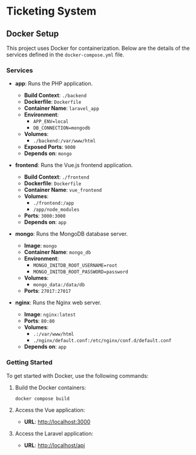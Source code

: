 # Ticketing System

## Docker Setup

This project uses Docker for containerization. Below are the details of the services defined in the `docker-compose.yml` file.

### Services

- **app**: Runs the PHP application.
    - **Build Context**: `./backend`
    - **Dockerfile**: `Dockerfile`
    - **Container Name**: `laravel_app`
    - **Environment**:
        - `APP_ENV=local`
        - `DB_CONNECTION=mongodb`
    - **Volumes**:
        - `./backend:/var/www/html`
    - **Exposed Ports**: `9000`
    - **Depends on**: `mongo`

- **frontend**: Runs the Vue.js frontend application.
    - **Build Context**: `./frontend`
    - **Dockerfile**: `Dockerfile`
    - **Container Name**: `vue_frontend`
    - **Volumes**:
        - `./frontend:/app`
        - `/app/node_modules`
    - **Ports**: `3000:3000`
    - **Depends on**: `app`

- **mongo**: Runs the MongoDB database server.
    - **Image**: `mongo`
    - **Container Name**: `mongo_db`
    - **Environment**:
        - `MONGO_INITDB_ROOT_USERNAME=root`
        - `MONGO_INITDB_ROOT_PASSWORD=password`
    - **Volumes**:
        - `mongo_data:/data/db`
    - **Ports**: `27017:27017`

- **nginx**: Runs the Nginx web server.
    - **Image**: `nginx:latest`
    - **Ports**: `80:80`
    - **Volumes**:
        - `.:/var/www/html`
        - `./nginx/default.conf:/etc/nginx/conf.d/default.conf`
    - **Depends on**: `app`

### Getting Started

To get started with Docker, use the following commands:

1. Build the Docker containers:
   ```sh
   docker compose build

2. Access the Vue application:
    - **URL**: [http://localhost:3000](http://localhost:3000)

3. Access the Laravel application:
   - **URL**: [http://localhost/api](http://localhost/api)